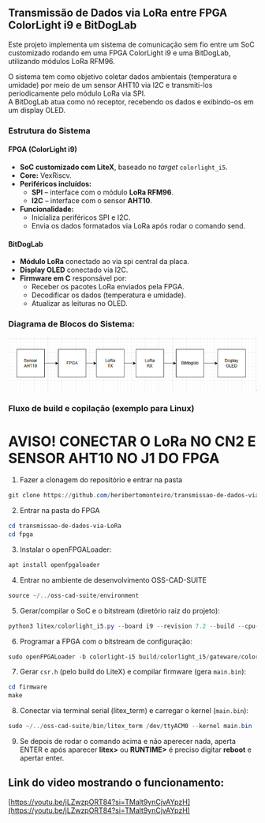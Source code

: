 ## Transmissão de Dados via LoRa entre FPGA ColorLight i9 e BitDogLab

Este projeto implementa um sistema de comunicação sem fio entre um SoC customizado rodando em uma FPGA ColorLight i9 e uma BitDogLab, utilizando módulos LoRa RFM96.

O sistema tem como objetivo coletar dados ambientais (temperatura e umidade) por meio de um sensor AHT10 via I2C e transmiti-los periodicamente pelo módulo LoRa via SPI.  
A BitDogLab atua como nó receptor, recebendo os dados e exibindo-os em um display OLED.

### Estrutura do Sistema

#### FPGA (ColorLight i9)
- **SoC customizado com LiteX**, baseado no *target* `colorlight_i5`.
- **Core:** VexRiscv.
- **Periféricos incluídos:**
  - **SPI** – interface com o módulo **LoRa RFM96**.  
  - **I2C** – interface com o sensor **AHT10**.  
- **Funcionalidade:**  
  - Inicializa periféricos SPI e I2C.    
  - Envia os dados formatados via LoRa após rodar o comando send.

#### BitDogLab
- **Módulo LoRa** conectado ao via spi central da placa.
- **Display OLED** conectado via I2C.
- **Firmware em C** responsável por:
  - Receber os pacotes LoRa enviados pela FPGA.
  - Decodificar os dados (temperatura e umidade).
  - Atualizar as leituras no OLED.

### Diagrama de Blocos do Sistema:

![Diagrama de blocos do sistema](img/image.png)

### Fluxo de build e copilação (exemplo para Linux)

# AVISO! CONECTAR O LoRa NO CN2 E SENSOR AHT10 NO J1 DO FPGA

1. Fazer a clonagem do repositório e entrar na pasta

```powershell
git clone https://github.com/heribertomonteiro/transmissao-de-dados-via-LoRa.git
```

2. Entrar na pasta do FPGA
```powershell
cd transmissao-de-dados-via-LoRa
cd fpga
```

3. Instalar o openFPGALoader:

```powershell
apt install openfpgaloader
```

4. Entrar no ambiente de desenvolvimento OSS-CAD-SUITE

```powershell
source ~/../oss-cad-suite/environment
```

5. Gerar/compilar o SoC e o bitstream (diretório raiz do projeto):

```powershell
python3 litex/colorlight_i5.py --board i9 --revision 7.2 --build --cpu-type=picorv32 --ecppack-compress
```

6. Programar a FPGA com o bitstream de configuração:

```powershell
sudo openFPGALoader -b colorlight-i5 build/colorlight_i5/gateware/colorlight_i5.bit
```

7. Gerar `csr.h` (pelo build do LiteX) e compilar firmware (gera `main.bin`):

```powershell
cd firmware
make
```

8. Conectar via terminal serial (litex_term) e carregar o kernel (`main.bin`):

```powershell
sudo ~/../oss-cad-suite/bin/litex_term /dev/ttyACM0 --kernel main.bin
```

9. Se depois de rodar o comando acima e não aperecer nada, aperta ENTER e após aparecer **litex>** ou **RUNTIME>** é preciso digitar **reboot** e apertar enter.


## Link do video mostrando o funcionamento:
[https://youtu.be/jLZwzpORT84?si=TMalt9ynCjvAYpzH](https://youtu.be/jLZwzpORT84?si=TMalt9ynCjvAYpzH)
